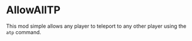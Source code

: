# AllowAllTP

This mod simple allows any player to teleport to any other player using the `atp` command.
